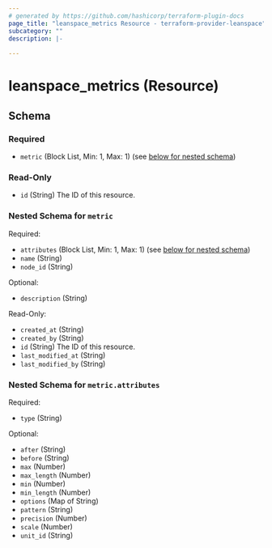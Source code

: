 ```yaml
---
# generated by https://github.com/hashicorp/terraform-plugin-docs
page_title: "leanspace_metrics Resource - terraform-provider-leanspace"
subcategory: ""
description: |-
  
---
```


# leanspace_metrics (Resource)





<!-- schema generated by tfplugindocs -->
## Schema

### Required

- `metric` (Block List, Min: 1, Max: 1) (see [below for nested schema](#nestedblock--metric))

### Read-Only

- `id` (String) The ID of this resource.

<a id="nestedblock--metric"></a>
### Nested Schema for `metric`

Required:

- `attributes` (Block List, Min: 1, Max: 1) (see [below for nested schema](#nestedblock--metric--attributes))
- `name` (String)
- `node_id` (String)

Optional:

- `description` (String)

Read-Only:

- `created_at` (String)
- `created_by` (String)
- `id` (String) The ID of this resource.
- `last_modified_at` (String)
- `last_modified_by` (String)

<a id="nestedblock--metric--attributes"></a>
### Nested Schema for `metric.attributes`

Required:

- `type` (String)

Optional:

- `after` (String)
- `before` (String)
- `max` (Number)
- `max_length` (Number)
- `min` (Number)
- `min_length` (Number)
- `options` (Map of String)
- `pattern` (String)
- `precision` (Number)
- `scale` (Number)
- `unit_id` (String)


